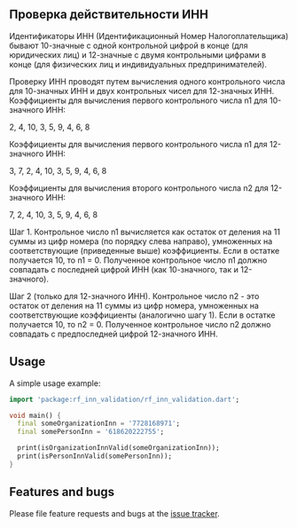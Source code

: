 ## Проверка действительности ИНН

Идентификаторы ИНН (Идентификационный Номер Налогоплательщика) бывают 10-значные с одной контрольной цифрой в конце (для юридических лиц) и 12-значные с двумя контрольными цифрами в конце (для физических лиц и индивидуальных предпринимателей).

Проверку ИНН проводят путем вычисления одного контрольного числа для 10-значных ИНН и двух контрольных чисел для 12-значных ИНН. Коэффициенты для вычисления первого контрольного числа n1 для 10-значного ИНН:

2, 4, 10, 3, 5, 9, 4, 6, 8

Коэффициенты для вычисления первого контрольного числа n1 для 12-значного ИНН:

3, 7, 2, 4, 10, 3, 5, 9, 4, 6, 8

Коэффициенты для вычисления второго контрольного числа n2 для 12-значного ИНН:

7, 2, 4, 10, 3, 5, 9, 4, 6, 8

Шаг 1. Контрольное число n1 вычисляется как остаток от деления на 11 суммы из цифр номера (по порядку слева направо), умноженных на соответствующие (приведенные выше) коэффициенты. Если в остатке получается 10, то n1 = 0. Полученное контрольное число n1 должно совпадать с последней цифрой ИНН (как 10-значного, так и 12-значного).

Шаг 2 (только для 12-значного ИНН). Контрольное число n2 - это остаток от деления на 11 суммы из цифр номера, умноженных на соответствующие коэффициенты (аналогично шагу 1). Если в остатке получается 10, то n2 = 0. Полученное контрольное число n2 должно совпадать с предпоследней цифрой 12-значного ИНН.


## Usage

A simple usage example:

```dart
import 'package:rf_inn_validation/rf_inn_validation.dart';

void main() {
  final someOrganizationInn = '7728168971';
  final somePersonInn = '618620222755';

  print(isOrganizationInnValid(someOrganizationInn));
  print(isPersonInnValid(somePersonInn));
}
```

## Features and bugs

Please file feature requests and bugs at the [issue tracker][tracker].

[tracker]: https://github.com/premiumapp-org/rf_inn_validation/issues
